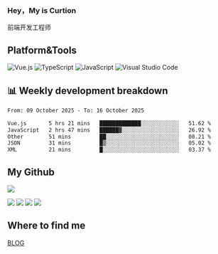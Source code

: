 ### Hey，My is Curtion
前端开发工程师
## Platform&Tools

![Vue.js](https://img.shields.io/badge/-Vue.js-4FC08D?style=flat-square&logo=Vue.js&logoColor=white)
![TypeScript](https://img.shields.io/badge/-TypeScript-007ACC?style=flat-square&logo=typescript&logoColor=white)
![JavaScript](https://img.shields.io/badge/-JavaScript-F7DF1E?style=flat-square&logo=javascript&logoColor=black)
![Visual Studio Code](https://img.shields.io/badge/-VSCode-007ACC?style=flat-square&logo=Visual-Studio-Code&logoColor=white)

## 📊 Weekly development breakdown

<!--START_SECTION:waka-->

```txt
From: 09 October 2025 - To: 16 October 2025

Vue.js       5 hrs 21 mins   █████████████░░░░░░░░░░░░   51.62 %
JavaScript   2 hrs 47 mins   ██████▓░░░░░░░░░░░░░░░░░░   26.92 %
Other        51 mins         ██░░░░░░░░░░░░░░░░░░░░░░░   08.21 %
JSON         31 mins         █▒░░░░░░░░░░░░░░░░░░░░░░░   05.02 %
XML          21 mins         █░░░░░░░░░░░░░░░░░░░░░░░░   03.37 %
```

<!--END_SECTION:waka-->

## My Github

![](http://github-profile-summary-cards.vercel.app/api/cards/profile-details?username=curtion&theme=nord_bright)

![](http://github-profile-summary-cards.vercel.app/api/cards/stats?username=curtion&theme=nord_bright)
![](http://github-profile-summary-cards.vercel.app/api/cards/productive-time?username=curtion&theme=nord_bright&utcOffset=8)
![](http://github-profile-summary-cards.vercel.app/api/cards/repos-per-language?username=curtion&theme=nord_bright)
![](http://github-profile-summary-cards.vercel.app/api/cards/most-commit-language?username=curtion&theme=nord_bright)

## Where to find me

[BLOG](https://blog.3gxk.net)
